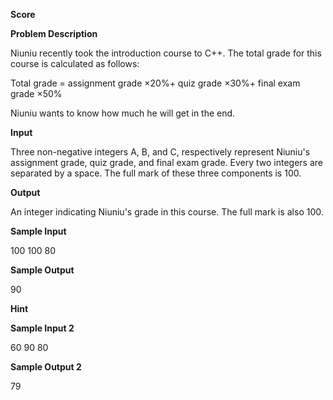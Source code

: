 **Score**

**Problem Description**

Niuniu recently took the introduction course to C++. The total grade for this course is calculated as follows:

Total grade = assignment grade ×20%+ quiz grade ×30%+ final exam grade ×50%

Niuniu wants to know how much he will get in the end.

**Input**

Three non-negative integers A, B, and C, respectively represent Niuniu's assignment grade, quiz grade, and final exam grade. Every two integers are separated by a space. The full mark of these three components is 100.

**Output**

An integer indicating Niuniu's grade in this course. The full mark is also 100.

**Sample Input**

100 100 80

**Sample Output**

90

**Hint**

**Sample Input 2**

60 90 80

**Sample Output 2**

79
